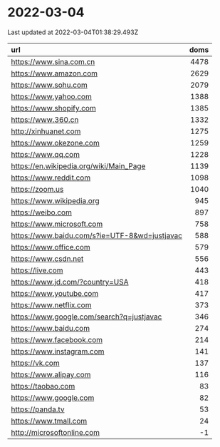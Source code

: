 # 2022-03-04

<!-- BEGIN -->
Last updated at 2022-03-04T01:38:29.493Z

url | doms
:- | -:
https://www.sina.com.cn | 4478
https://www.amazon.com | 2629
https://www.sohu.com | 2079
https://www.yahoo.com | 1388
https://www.shopify.com | 1385
https://www.360.cn | 1332
http://xinhuanet.com | 1275
https://www.okezone.com | 1259
https://www.qq.com | 1228
https://en.wikipedia.org/wiki/Main_Page | 1139
https://www.reddit.com | 1098
https://zoom.us | 1040
https://www.wikipedia.org | 945
https://weibo.com | 897
https://www.microsoft.com | 758
https://www.baidu.com/s?ie=UTF-8&wd=justjavac | 588
https://www.office.com | 579
https://www.csdn.net | 556
https://live.com | 443
https://www.jd.com/?country=USA | 418
https://www.youtube.com | 417
https://www.netflix.com | 373
https://www.google.com/search?q=justjavac | 346
https://www.baidu.com | 274
https://www.facebook.com | 214
https://www.instagram.com | 141
https://vk.com | 137
https://www.alipay.com | 116
https://taobao.com | 83
https://www.google.com | 82
https://panda.tv | 53
https://www.tmall.com | 24
http://microsoftonline.com | -1
<!-- END -->
